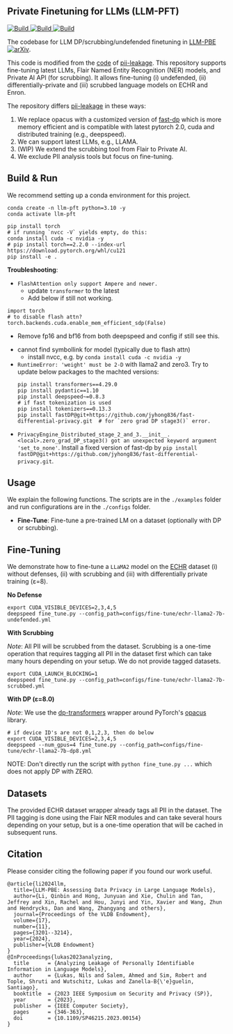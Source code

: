## Private Finetuning for LLMs (LLM-PFT)

<p>
    <a href="https://www.python.org/downloads/">
            <img alt="Build" src="https://img.shields.io/badge/3.10-Python-blue">
    </a>
    <a href="https://pytorch.org">
            <img alt="Build" src="https://img.shields.io/badge/2.0-PyTorch-orange">
    </a>
    <a href="https://github.com/jyhong836/fast-differential-privacy">
            <img alt="Build" src="https://img.shields.io/badge/2.0-fastDP-orange">
    </a>
</p>

The codebase for LLM DP/scrubbing/undefended finetuning in [LLM-PBE](https://llm-pbe.github.io/home) [![arXiv](https://img.shields.io/badge/arXiv-2408.12787-green)](https://arxiv.org/abs/2408.12787).

This code is modified from the [code](https://github.com/microsoft/analysing_pii_leakage) of [pii-leakage](https://arxiv.org/abs/2302.00539).
This repository supports fine-tuning latest LLMs, Flair Named Entity Recognition (NER) models, and Private AI API (for scrubbing).
It allows fine-tuning (i) undefended, (ii) differentially-private and (iii) scrubbed language models on ECHR and Enron.

The repository differs [pii-leakage](https://github.com/microsoft/analysing_pii_leakage) in these ways:
1. We replace opacus with a customized version of [fast-dp](https://github.com/jyhong836/fast-differential-privacy) which is more memory efficient and is compatible with latest pytorch 2.0, cuda and distributed training (e.g., deepspeed).
2. We can support latest LLMs, e.g., LLAMA.
3. (WIP) We extend the scrubbing tool from Flair to Private AI.
4. We exclude PII analysis tools but focus on fine-tuning.


## Build & Run

We recommend setting up a conda environment for this project.
```shell
conda create -n llm-pft python=3.10 -y
conda activate llm-pft

pip install torch
# if running `nvcc -V` yields empty, do this:
conda install cuda -c nvidia -y
# pip install torch==2.2.0 --index-url https://download.pytorch.org/whl/cu121
pip install -e .
```

**Troubleshooting**:
* `FlashAttention only support Ampere and newer.`
  - update `transformer` to the latest
  - Add below if still not working.
```
import torch
# to disable flash attn?
torch.backends.cuda.enable_mem_efficient_sdp(False)
```
  - Remove fp16 and bf16 from both deepspeed and config if still see this.
* cannot find symbollink for model (typically due to flash attn)
  - install nvcc, e.g. by `conda install cuda -c nvidia -y`
* `RuntimeError: 'weight' must be 2-D` with llama2 and zero3. Try to update below packages to the machted versions:
  ```shell
  pip install transformers==4.29.0
  pip install pydantic==1.10
  pip install deepspeed~=0.8.3
  # if fast tokenization is used
  pip install tokenizers==0.13.3
  pip install fastDP@git+https://github.com/jyhong836/fast-differential-privacy.git  # for `zero grad DP stage3()` error.
  ```
* `PrivacyEngine_Distributed_stage_2_and_3.__init__.<local>.zero_grad_DP_stage3() got an unexpected keyword argument 'set_to_none'`. Install a fixed version of fast-dp by `pip install fastDP@git+https://github.com/jyhong836/fast-differential-privacy.git`.


## Usage

We explain the following functions. The scripts are in the ```./examples``` folder and
run configurations are in the ```./configs``` folder.
* **Fine-Tune**: Fine-tune a pre-trained LM on a dataset (optionally with DP or scrubbing).


## Fine-Tuning

We demonstrate how to fine-tune a ```LLaMA2``` model on the [ECHR](https://huggingface.co/datasets/ecthr_cases) dataset
(i) without defenses, (ii) with scrubbing and (iii) with differentially private training (ε=8).

**No Defense**
```shell
export CUDA_VISIBLE_DEVICES=2,3,4,5
deepspeed fine_tune.py --config_path=configs/fine-tune/echr-llama2-7b-undefended.yml
```

**With Scrubbing**

_Note_: All PII will be scrubbed from the dataset. Scrubbing is a one-time operation that requires tagging all PII in the dataset first
which can take many hours depending on your setup. We do not provide tagged datasets.
```shell
export CUDA_LAUNCH_BLOCKING=1
deepspeed fine_tune.py --config_path=configs/fine-tune/echr-llama2-7b-scrubbed.yml
```

**With DP (ε=8.0)**

_Note_: We use the [dp-transformers](https://github.com/microsoft/dp-transformers) wrapper around PyTorch's [opacus](https://github.com/pytorch/opacus) library.
```shell
# if device ID's are not 0,1,2,3, then do below
export CUDA_VISIBLE_DEVICES=2,3,4,5
deepspeed --num_gpus=4 fine_tune.py --config_path=configs/fine-tune/echr-llama2-7b-dp8.yml
```
NOTE: Don't directly run the script with `python fine_tune.py ...` which does not apply DP with ZERO.

## Datasets

The provided ECHR dataset wrapper already tags all PII in the dataset.
The PII tagging is done using the Flair NER modules and can take several hours depending on your setup, but is a one-time operation
that will be cached in subsequent runs.

## Citation

Please consider citing the following paper if you found our work useful.

```
@article{li2024llm,
  title={LLM-PBE: Assessing Data Privacy in Large Language Models},
  author={Li, Qinbin and Hong, Junyuan and Xie, Chulin and Tan, Jeffrey and Xin, Rachel and Hou, Junyi and Yin, Xavier and Wang, Zhun and Hendrycks, Dan and Wang, Zhangyang and others},
  journal={Proceedings of the VLDB Endowment},
  volume={17},
  number={11},
  pages={3201--3214},
  year={2024},
  publisher={VLDB Endowment}
}
@InProceedings{lukas2023analyzing,
  title      = {Analyzing Leakage of Personally Identifiable Information in Language Models},
  author     = {Lukas, Nils and Salem, Ahmed and Sim, Robert and Tople, Shruti and Wutschitz, Lukas and Zanella-B{\'e}guelin, Santiago},
  booktitle  = {2023 IEEE Symposium on Security and Privacy (SP)},
  year       = {2023},
  publisher  = {IEEE Computer Society},
  pages      = {346-363},
  doi        = {10.1109/SP46215.2023.00154}
}
```
